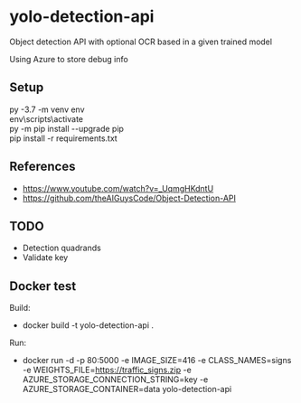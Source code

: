 # yolo-detection-api

Object detection API with optional OCR based in a given trained model

Using Azure to store debug info

## Setup

py -3.7 -m venv env\
env\scripts\activate\
py -m pip install --upgrade pip\
pip install -r requirements.txt

## References

 * https://www.youtube.com/watch?v=_UqmgHKdntU
 * https://github.com/theAIGuysCode/Object-Detection-API
 
## TODO

 * Detection quadrands
 * Validate key

## Docker test

Build:
 * docker build -t yolo-detection-api .

Run:
 * docker run -d -p 80:5000 -e IMAGE_SIZE=416 -e CLASS_NAMES=signs -e WEIGHTS_FILE=https://traffic_signs.zip -e AZURE_STORAGE_CONNECTION_STRING=key -e AZURE_STORAGE_CONTAINER=data yolo-detection-api
